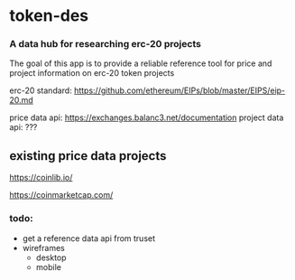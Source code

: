 # token-des
### A data hub for researching erc-20 projects
The goal of this app is to provide a reliable reference tool for price and project information on erc-20 token projects

erc-20 standard: https://github.com/ethereum/EIPs/blob/master/EIPS/eip-20.md

price data api: https://exchanges.balanc3.net/documentation
project data api: ???

## existing price data projects
https://coinlib.io/

https://coinmarketcap.com/

### todo:
- get a reference data api from truset
- wireframes
    - desktop
    - mobile
